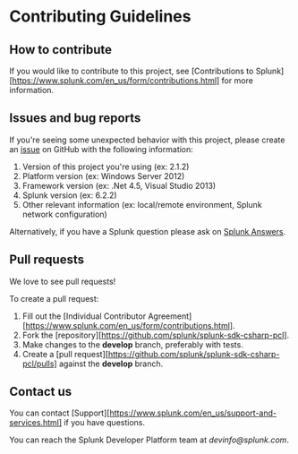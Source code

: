 # Contributing Guidelines

## How to contribute

If you would like to contribute to this project, see [Contributions to Splunk][https://www.splunk.com/en_us/form/contributions.html] for more information.

## Issues and bug reports

If you're seeing some unexpected behavior with this project, please create an [issue](https://github.com/splunk/splunk-sdk-csharp-pcl/issues) on GitHub with the following information:

1. Version of this project you're using (ex: 2.1.2)
2. Platform version (ex: Windows Server 2012)
3. Framework version (ex: .Net 4.5, Visual Studio 2013)
4. Splunk version (ex: 6.2.2)
5. Other relevant information (ex: local/remote environment, Splunk network configuration)

Alternatively, if you have a Splunk question please ask on [Splunk Answers](https://community.splunk.com/t5/Splunk-Development/ct-p/developer-tools).

## Pull requests

We love to see pull requests!

To create a pull request:

1. Fill out the [Individual Contributor Agreement][https://www.splunk.com/en_us/form/contributions.html].
1. Fork the [repository][https://github.com/splunk/splunk-sdk-csharp-pcl].
1. Make changes to the **develop** branch, preferably with tests.
1. Create a [pull request][https://github.com/splunk/splunk-sdk-csharp-pcl/pulls] against the **develop** branch.

## Contact us

You can contact [Support][https://www.splunk.com/en_us/support-and-services.html] if you have questions.

You can reach the Splunk Developer Platform team at _devinfo@splunk.com_.

